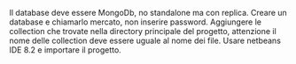 Il database deve essere MongoDb, no standalone ma con replica.
Creare un database e chiamarlo mercato, non inserire password.
Aggiungere le collection che trovate nella directory principale del progetto,
attenzione il nome delle collection deve essere uguale al nome dei file.
Usare netbeans IDE 8.2 e importare il progetto.